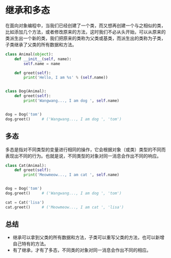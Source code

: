 # 继承和多态

在面向对象编程中，当我们已经创建了一个类，而又想再创建一个与之相似的类，比如添加几个方法，或者修改原来的方法，这时我们不必从头开始，可以从原来的类派生出一个新的类，我们把原来的类称为父类或基类，而派生出的类称为子类，子类继承了父类的所有数据和方法。

```python
class Animal(object):
    def __init__(self, name):
        self.name = name

    def greet(self):
        print('Hello, I am %s' % (self.name))


class Dog(Animal):
    def greet(self):
        print('Wangwang..., I am dog ', self.name)


dog = Dog('tom')
dog.greet()     # ('Wangwang..., I am dog ', 'tom')
```

## 多态

多态是指对不同类型的变量进行相同的操作，它会根据对象（或类）类型的不同而表现出不同的行为。也就是说，不同类型的对象对同一消息会作出不同的响应。

```python
class Cat(Animal):
    def greet(self):
        print('Meowmeow..., I am cat ', self.name)


dog = Dog('tom')
dog.greet()     # ('Wangwang..., I am dog ', 'tom')

cat = Cat('lisa')
cat.greet()     # ('Meowmeow..., I am cat ', 'lisa')
```

## 总结

- 继承可以拿到父类的所有数据和方法，子类可以重写父类的方法，也可以新增自己特有的方法。
- 有了继承，才有了多态，不同类的对象对同一消息会作出不同的相应。
